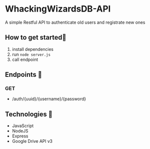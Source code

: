 # WhackingWizardsDB-API
A simple Restful API to authenticate old users and registrate new ones

## How to get started🚀
1. install dependencies
2. run <code>node server.js</code>
3. call endpoint

## Endpoints 🏁
### GET
- /auth/{uuid}/{username}/{password}

## Technologies 👾
- JavaScript
- NodeJS
- Express
- Google Drive API v3
